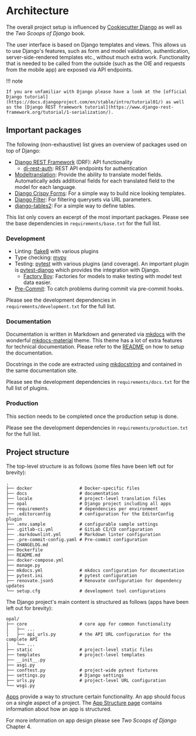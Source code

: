 <!--
SPDX-FileCopyrightText: Copyright (C) 2022 Opal Health Informatics Group at the Research Institute of the McGill University Health Centre <john.kildea@mcgill.ca>

SPDX-License-Identifier: AGPL-3.0-or-later
-->

# Architecture

The overall project setup is influenced by [Cookiecutter Django](https://cookiecutter-django.readthedocs.io/en/latest/) as well as the *Two Scoops of Django* book.

The user interface is based on Django templates and views. This allows us to use Django's features, such as form and model validation, authentication, server-side-rendered templates etc., without much extra work. Functionality that is needed to be called from the outside (such as the OIE and requests from the mobile app) are exposed via API endpoints.

!!! note

    If you are unfamiliar with Django please have a look at the [official Django tutorial](https://docs.djangoproject.com/en/stable/intro/tutorial01/) as well as the [Django REST framework tutorial](https://www.django-rest-framework.org/tutorial/1-serialization/).

## Important packages

The following (non-exhaustive) list gives an overview of packages used on top of Django:

- [Django REST Framework](https://www.django-rest-framework.org/) (DRF): API functionality
    - [dj-rest-auth](https://github.com/iMerica/dj-rest-auth): REST API endpoints for authentication
- [Modeltranslation](https://django-modeltranslation.readthedocs.io/en/latest/): Provide the ability to translate model fields. Automatically adds additional fields for each translated field to the model for each language.
- [Django Crispy Forms](https://github.com/django-crispy-forms/django-crispy-forms): For a simple way to build nice looking templates.
- [Django Filter](https://django-filter.readthedocs.io/en/main/): For filtering querysets via URL parameters.
- [django-tables2](https://django-tables2.readthedocs.io/en/latest/): For a simple way to define tables.

This list only covers an excerpt of the most important packages. Please see the base dependencies in `requirements/base.txt` for the full list.

### Development

- Linting: [flake8](https://flake8.pycqa.org/) with various plugins
- Type checking: [mypy](http://www.mypy-lang.org/)
- Testing: [pytest](https://pytest.org/) with various plugins (and coverage). An important plugin is [pytest-django](https://pytest-django.readthedocs.io/) which provides the integration with Django.
    - [Factory Boy](https://factoryboy.readthedocs.io/): Factories for models to make testing with model test data easier.
- [Pre-Commit](https://pre-commit.com/): To catch problems during commit via pre-commit hooks.

Please see the development dependencies in `requirements/development.txt` for the full list.

### Documentation

Documentation is written in Markdown and generated via [mkdocs](https://www.mkdocs.org/) with the wonderful [mkdocs-material](https://squidfunk.github.io/mkdocs-material/) theme. This theme has a lot of extra features for technical documentation. Please refer to the [README](index.md/#documentation) on how to setup the documentation.

Docstrings in the code are extracted using [mkdocstring](https://mkdocstrings.github.io/) and contained in the same documentation site.

Please see the development dependencies in `requirements/docs.txt` for the full list of plugins.

### Production

This section needs to be completed once the production setup is done.

Please see the development dependencies in `requirements/production.txt` for the full list.

## Project structure

The top-level structure is as follows (some files have been left out for brevity):

```shell
.
├── docker                  # Docker-specific files
├── docs                    # documentation
├── locale                  # project-level translation files
├── opal                    # Django project including all apps
├── requirements            # dependencies per environment
├── .editorconfig           # configuration for the EditorConfig plugin
├── .env.sample             # configurable sample settings
├── .gitlab-ci.yml          # GitLab CI/CD configuration
├── .markdownlint.yml       # Markdown linter configuration
├── .pre-commit-config.yaml # Pre-commit configuration
├── CHANGELOG.md
├── Dockerfile
├── README.md
├── docker-compose.yml
├── manage.py
├── mkdocs.yml              # mkdocs configuration for documentation
├── pytest.ini              # pytest configuration
├── renovate.json5          # Renovate configuration for dependency updates
└── setup.cfg               # development tool configurations
```

The Django project's main content is structured as follows (apps have been left out for brevity):

```shell
opal/
├── core                    # core app for common functionality
│   ├── ...
│   ├── api_urls.py         # the API URL configuration for the complete API
│   └── ...
├── static                  # project-level static files
├── templates               # project-level templates
├── __init__.py
├── asgi.py
├── conftest.py             # project-wide pytest fixtures
├── settings.py             # Django settings
├── urls.py                 # project-level URL configuration
└── wsgi.py
```

[Apps](https://docs.djangoproject.com/en/dev/ref/applications/) provide a way to structure certain functionality. An app should focus on a single aspect of a project. The [App Structure page](apps/structure.md) contains information about how an app is structured.

For more information on app design please see *Two Scoops of Django* Chapter 4.
